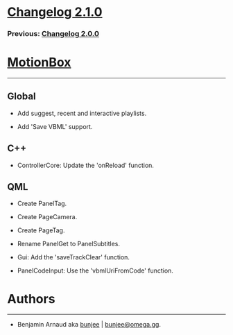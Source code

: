 # [Changelog 2.1.0](https://omega.gg/MotionBox/changes/2.1.0.html)

### Previous: [Changelog 2.0.0](2.0.0.html)

# [MotionBox](https://omega.gg/MotionBox)
---

## Global

- Add suggest, recent and interactive playlists.

- Add 'Save VBML' support.


## C++

- ControllerCore: Update the 'onReload' function.


## QML

- Create PanelTag.

- Create PageCamera.

- Create PageTag.

- Rename PanelGet to PanelSubtitles.

- Gui: Add the 'saveTrackClear' function.

- PanelCodeInput: Use the 'vbmlUriFromCode' function.


# Authors
---

- Benjamin Arnaud aka [bunjee](https://bunjee.me) | <bunjee@omega.gg>.
